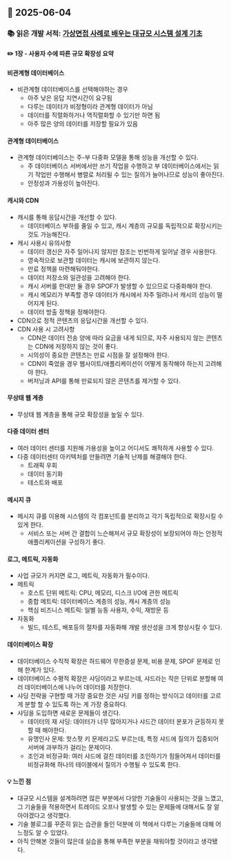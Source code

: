 ## 📅 2025-06-04
### 📚 읽은 개발 서적: [가상면접 사례로 배우는 대규모 시스템 설계 기초](https://product.kyobobook.co.kr/detail/S000001033116)
#### ✏️ 1장 - 사용자 수에 따른 규모 확장성 요약
#### 비관계형 데이터베이스
- 비관계형 데이터베이스를 선택해야하는 경우
  - 아주 낮은 응답 지연시간이 요구됨
  - 다루는 데이터가 비정형이라 관계형 데이터가 아님
  - 데이터를 직렬화하거나 역직렬화할 수 있기만 하면 됨
  - 아주 많은 양의 데이터를 저장할 필요가 있음
#### 관계형 데이터베이스
- 관계형 데이터베이스는 주-부 다중화 모델을 통해 성능을 개선할 수 있다.
  - 주 데이터베이스 서버에서만 쓰기 작업을 수행하고 부 데이터베이스에서는 읽기 작업만 수행해서 병렬로 처리될 수 있는 질의가 늘어나므로 성능이 좋아진다.
  - 안정성과 가용성이 높아진다.
#### 캐시와 CDN
- 캐시를 통해 응답시간을 개선할 수 있다.
  - 데이터베이스 부하를 줄일 수 있고, 캐시 계층의 규모를 독립적으로 확장시키는 것도 가능해진다.
- 캐시 사용시 유의사항
  - 데이터 갱신은 자주 일어나지 않지만 참조는 빈번하게 일어날 경우 사용한다.
  - 영속적으로 보관할 데이터는 캐시에 보관하지 않는다.
  - 만료 정책을 마련해둬야한다.
  - 데이터 저장소와 일관성을 고려해야 한다.
  - 캐시 서버를 한대만 둘 경우 SPOF가 발생할 수 있으므로 다중화해야 한다.
  - 캐시 메모리가 부족할 경우 데이터가 캐시에서 자주 밀려나서 캐시의 성능이 떨어지게 된다.
  - 데이터 방출 정책을 정해야한다.
- CDN으로 정적 콘텐츠의 응답시간을 개선할 수 있다.
- CDN 사용 시 고려사항
  - CDN은 데이터 전송 양에 따라 요금을 내게 되므로, 자주 사용되지 않는 콘텐츠는 CDN에 저장하지 않는 것이 좋다.
  - 시의성이 중요한 콘텐츠는 만료 시점을 잘 설정해야 한다.
  - CDN이 죽었을 경우 웹사이트/애플리케이션이 어떻게 동작해야 하는지 고려해야 한다.
  - 버저닝과 API를 통해 만료되지 않은 콘텐츠를 제거할 수 있다.
#### 무상태 웹 계층
- 무상태 웹 계층을 통해 규모 확장성을 높일 수 있다.
#### 다중 데이터 센터
- 여러 데이터 센터를 지원해 가용성을 높이고 어디서도 쾌적하게 사용할 수 있다.
- 다중 데이터센터 아키텍처를 만들려면 기술적 난제를 해결해야 한다.
  - 트래픽 우회
  - 데이터 동기화
  - 테스트와 배포
#### 메시지 큐
- 메시지 큐를 이용해 시스템의 각 컴포넌트를 분리하고 각기 독립적으로 확장시킬 수 있게 한다.
  - 서비스 또는 서버 간 결합이 느슨해져서 규모 확장성이 보장되어야 하는 안정적 애플리케이션을 구성하기 좋다.
#### 로그, 메트릭, 자동화
- 사업 규모가 커지면 로그, 메트릭, 자동화가 필수이다.
- 메트릭
  - 호스트 단위 메트릭: CPU, 메모리, 디스크 I/O에 관한 메트릭
  - 종합 메트릭: 데이터베이스 계층의 성능, 캐시 계층의 성능
  - 핵심 비즈니스 메트릭: 일별 능동 사용자, 수익, 재방문 등
- 자동화
  - 빌드, 테스트, 배포등의 절차를 자동화해 개발 생산성을 크게 향상시킬 수 있다.
#### 데이터베이스 확장
- 데이터베이스 수직적 확장은 하드웨어 무한증설 문제, 비용 문제, SPOF 문제로 인해 한계가 있다.
- 데이터베이스 수평적 확장은 샤딩이라고 부르는데, 샤드라는 작은 단위로 분할해 여러 데이터베이스에 나누어 데이터를 저장한다.
- 샤딩 전략을 구현할 때 가장 중요한 것은 샤딩 키를 정하는 방식이고 데이터를 고르게 분할 할 수 있도록 하는 게 가장 중요하다.
- 샤딩을 도입하면 새로운 문제들이 생긴다.
  - 데이터의 재 샤딩: 데이터가 너무 많아지거나 샤드간 데이터 분포가 균등하지 못할 때 해야한다.
  - 유명인사 문제: 핫스팟 키 문제라고도 부르는데, 특정 샤드에 질의가 집중되어 서버에 과부하가 걸리는 문제이다.
  - 조인과 비정규화: 여러 샤드에 걸친 데이터를 조인하기가 힘들어져서 데이터를 비정규화해 하나의 테이블에서 질의가 수행될 수 있도록 한다.
#### 💡 느낀 점
- 대규모 시스템을 설계하려면 많은 부분에서 다양한 기술들이 사용되는 것을 느꼈고, 그 기술들을 적용하면서 트레이드 오프나 발생할 수 있는 문제들에 대해서도 잘 알아야겠다고 생각했다.
- 기술 블로그를 꾸준히 읽는 습관을 들인 덕분에 이 책에서 다루는 기술들에 대해 어느정도 알 수 있었다.
- 아직 안해본 것들이 많은데 실습을 통해 부족한 부분을 채워야할 것이라고 생각됐다.